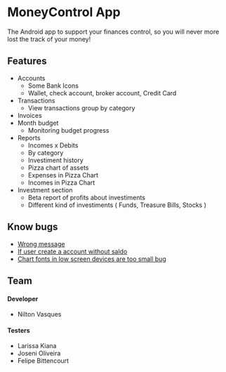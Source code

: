 # MoneyControl App
The Android app to support your finances control, so you will never more lost the track of your money!

## Features

* Accounts
  * Some Bank Icons
  * Wallet, check account, broker account, Credit Card
* Transactions 
  * View transactions group by category 
* Invoices
* Month budget
  * Monitoring budget progress
* Reports
  * Incomes x Debits
  * By category
  * Investiment history
  * Pizza chart of assets
  * Expenses in Pizza Chart
  * Incomes in Pizza Chart
* Investment section
  * Beta report of profits about investiments
  * Different kind of investiments ( Funds, Treasure Bills, Stocks )

## Know bugs
* [Wrong message](https://github.com/niltonvasques/moneycontrol/issues/5)
* [If user create a account without saldo](https://github.com/niltonvasques/moneycontrol/issues/46)
* [Chart fonts in low screen devices are too small bug](https://github.com/niltonvasques/moneycontrol/issues/23)

## Team

#### Developer
* Nilton Vasques 

#### Testers
* Larissa Kiana
* Joseni Oliveira
* Felipe Bittencourt


